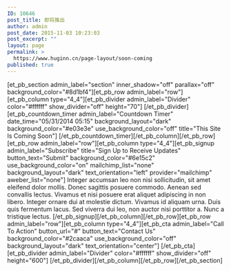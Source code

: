 ```yaml
---
ID: 10646
post_title: 即将推出
author: admin
post_date: 2015-11-03 10:23:03
post_excerpt: ""
layout: page
permalink: >
  https://www.huginn.cn/page-layout/soon-coming
published: true
---
```

[et_pb_section admin_label="section" inner_shadow="off" parallax="off" background_color="#8d1bf4"][et_pb_row admin_label="row"][et_pb_column type="4_4"][et_pb_divider admin_label="Divider" color="#ffffff" show_divider="off" height="70"] [/et_pb_divider][et_pb_countdown_timer admin_label="Countdown Timer" date_time="05/31/2014 05:15" background_layout="dark" background_color="#e03e3e" use_background_color="off" title="This Site Is Coming Soon"] [/et_pb_countdown_timer][/et_pb_column][/et_pb_row][et_pb_row admin_label="row"][et_pb_column type="4_4"][et_pb_signup admin_label="Subscribe" title="Sign Up to Receive Updates" button_text="Submit" background_color="#6e15c2" use_background_color="on" mailchimp_list="none" background_layout="dark" text_orientation="left" provider="mailchimp" aweber_list="none"] Integer accumsan leo non nisi sollicitudin, sit amet eleifend dolor mollis. Donec sagittis posuere commodo. Aenean sed convallis lectus. Vivamus et nisi posuere erat aliquet adipiscing in non libero. Integer ornare dui at molestie dictum. Vivamus id aliquam urna. Duis quis fermentum lacus. Sed viverra dui leo, non auctor nisi porttitor a. Nunc a tristique lectus. [/et_pb_signup][/et_pb_column][/et_pb_row][et_pb_row admin_label="row"][et_pb_column type="4_4"][et_pb_cta admin_label="Call To Action" button_url="#" button_text="Contact Us" background_color="#2caaca" use_background_color="off" background_layout="dark" text_orientation="center"] [/et_pb_cta][et_pb_divider admin_label="Divider" color="#ffffff" show_divider="off" height="600"] [/et_pb_divider][/et_pb_column][/et_pb_row][/et_pb_section]